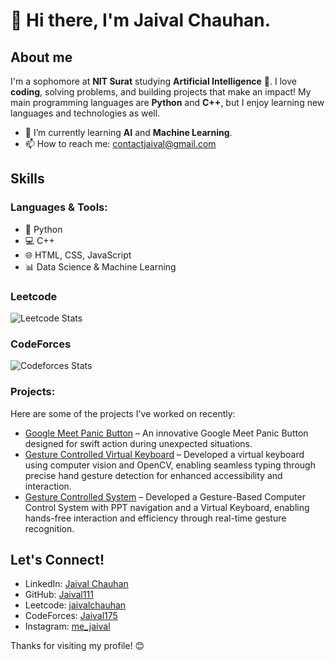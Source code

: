 # 👋 Hi there, I'm Jaival Chauhan.

## About me

I'm a sophomore at **NIT Surat** studying **Artificial Intelligence** 🤖. I love **coding**, solving problems, and building projects that make an impact! My main programming languages are **Python** and **C++**, but I enjoy learning new languages and technologies as well.

- 🌱 I’m currently learning **AI** and **Machine Learning**.
- 📫 How to reach me: [contactjaival@gmail.com](mailto:contactjaival@gmail.com)

## Skills

### Languages & Tools:
- 🐍 Python
- 💻 C++
- 🌐 HTML, CSS, JavaScript
- 📊 Data Science & Machine Learning
  
### Leetcode
![Leetcode Stats](https://leetcard.jacoblin.cool/jaivalchauhan?theme=transparent)

### CodeForces
![Codeforces Stats](https://codeforces-readme-stats.vercel.app/api/card?username=Jaival175)

### Projects:
Here are some of the projects I've worked on recently:
- [Google Meet Panic Button](https://github.com/Jaival111/Google-Meet-Panic-Button.git) – An innovative Google Meet Panic Button designed for swift action during unexpected situations.
- [Gesture Controlled Virtual Keyboard](https://github.com/Jaival111/Gesture-Based-Virtual-Keyboard.git) – Developed a virtual keyboard using computer vision and OpenCV, enabling seamless typing through precise hand gesture detection for enhanced accessibility and interaction.
- [Gesture Controlled System](https://github.com/THE-DEEPDAS/Gesture-Control-Suite.git) – Developed a Gesture-Based Computer Control System with PPT navigation and a Virtual Keyboard, enabling hands-free interaction and efficiency through real-time gesture recognition.

## Let's Connect!

- LinkedIn: [Jaival Chauhan](https://www.linkedin.com/in/jaival-chauhan/)
- GitHub: [Jaival111](https://github.com/Jaival111)
- Leetcode: [jaivalchauhan](https://leetcode.com/u/jaivalchauhan/)
- CodeForces: [Jaival175](https://codeforces.com/profile/Jaival175)
- Instagram: [me_jaival](https://www.instagram.com/me_jaival)

Thanks for visiting my profile! 😊

